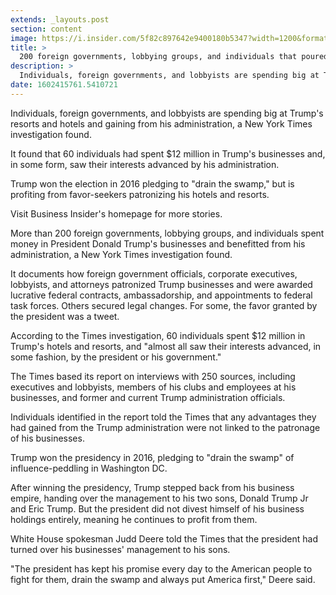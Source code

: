 ```yaml
--- 
extends: _layouts.post 
section: content 
image: https://i.insider.com/5f82c897642e9400180b5347?width=1200&format=jpeg 
title: > 
  200 foreign governments, lobbying groups, and individuals that poured money into Trump's businesses profited from his administration: NYT 
description: > 
  Individuals, foreign governments, and lobbyists are spending big at Trump's resorts and hotels and gaining from his administration, a New York Times investigation found.It found that 60 individuals had spent $12 million in Trump's businesses and, in some form, saw their interests advanced by his administration.More than 200 foreign governments, lobbying groups, and individuals spent money in President Donald Trump's businesses and benefitted from his administration, a New York Times investigation found.It documents how foreign government officials, corporate executives, lobbyists, and attorneys patronized Trump businesses and were awarded lucrative federal contracts, ambassadorship, and appointments to federal task forces.Individuals identified in the report told the Times that any advantages they had gained from the Trump administration were not linked to the patronage of his businesses. 
date: 1602415761.5410721 
--- 
```

Individuals, foreign governments, and lobbyists are spending big at Trump's resorts and hotels and gaining from his administration, a New York Times investigation found.

It found that 60 individuals had spent $12 million in Trump's businesses and, in some form, saw their interests advanced by his administration.

Trump won the election in 2016 pledging to "drain the swamp," but is profiting from favor-seekers patronizing his hotels and resorts.

Visit Business Insider's homepage for more stories.

More than 200 foreign governments, lobbying groups, and individuals spent money in President Donald Trump's businesses and benefitted from his administration, a New York Times investigation found.

It documents how foreign government officials, corporate executives, lobbyists, and attorneys patronized Trump businesses and were awarded lucrative federal contracts, ambassadorship, and appointments to federal task forces. Others secured legal changes. For some, the favor granted by the president was a tweet.

According to the Times investigation, 60 individuals spent $12 million in Trump's hotels and resorts, and "almost all saw their interests advanced, in some fashion, by the president or his government."

The Times based its report on interviews with 250 sources, including executives and lobbyists, members of his clubs and employees at his businesses, and former and current Trump administration officials.

Individuals identified in the report told the Times that any advantages they had gained from the Trump administration were not linked to the patronage of his businesses.

Trump won the presidency in 2016, pledging to "drain the swamp" of influence-peddling in Washington DC.

After winning the presidency, Trump stepped back from his business empire, handing over the management to his two sons, Donald Trump Jr and Eric Trump. But the president did not divest himself of his business holdings entirely, meaning he continues to profit from them.

White House spokesman Judd Deere told the Times that the president had turned over his businesses' management to his sons.

"The president has kept his promise every day to the American people to fight for them, drain the swamp and always put America first," Deere said.